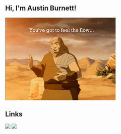 ## Hi, I'm Austin Burnett!

<img src="https://github.com/austinburnett/austinburnett/blob/master/assets/iroh.gif"/>

## Links
[![](https://img.shields.io/badge/LinkedIn-blue)](https://www.linkedin.com/in/austin-burnett-51249a183)
[![](https://img.shields.io/badge/Personal_Website-green)](https://www.austinburnett.dev)


<!--
**austinburnett/austinburnett** is a ✨ _special_ ✨ repository because its `README.md` (this file) appears on your GitHub profile.

Here are some ideas to get you started:

- 🔭 I’m currently working on ...
- 🌱 I’m currently learning ...
- 👯 I’m looking to collaborate on ...
- 🤔 I’m looking for help with ...
- 💬 Ask me about ...
- 📫 How to reach me: ...
- 😄 Pronouns: ...
- ⚡ Fun fact: ...
-->
